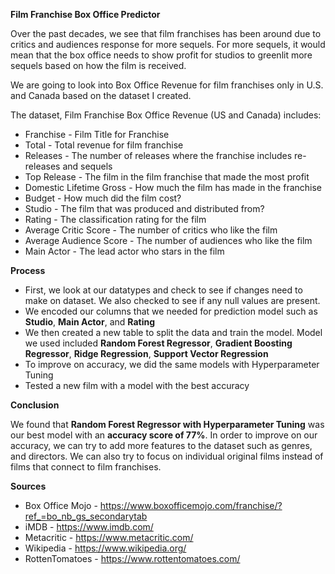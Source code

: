 **Film Franchise Box Office Predictor**

Over the past decades, we see that film franchises has been around due to critics and audiences response for more sequels. For more sequels, it would mean that the box office needs to show profit for studios to greenlit more sequels based on how the film is received.

We are going to look into Box Office Revenue for film franchises only in U.S. and Canada based on the dataset I created.


The dataset, Film Franchise Box Office Revenue (US and Canada) includes:

* Franchise - Film Title for Franchise
* Total - Total revenue for film franchise
* Releases - The number of releases where the franchise includes re-releases and sequels
* Top Release - The film in the film franchise that made the most profit
* Domestic Lifetime Gross - How much the film has made in the franchise
* Budget - How much did the film cost?
* Studio - The film that was produced and distributed from?
* Rating - The classification rating for the film
* Average Critic Score - The number of critics who like the film
* Average Audience Score - The number of audiences who like the film
* Main Actor - The lead actor who stars in the film

**Process**
* First, we look at our datatypes and check to see if changes need to make on dataset. We also checked to see if any null values are present.
* We encoded our columns that we needed for prediction model such as **Studio**, **Main Actor**, and **Rating**
* We then created a new table to split the data and train the model. Model we used included **Random Forest Regressor**, **Gradient Boosting Regressor**, **Ridge Regression**, **Support Vector Regression**
* To improve on accuracy, we did the same models with Hyperparameter Tuning
* Tested a new film with a model with the best accuracy

**Conclusion**

We found that **Random Forest Regressor with Hyperparameter Tuning** was our best model with an **accuracy score of 77%**. In order to improve on our accuracy, we can try to add more features to the dataset such as genres, and directors. We can also try to focus on individual original films instead of films that connect to film franchises.

**Sources**
* Box Office Mojo - https://www.boxofficemojo.com/franchise/?ref_=bo_nb_gs_secondarytab
* iMDB - https://www.imdb.com/
* Metacritic - https://www.metacritic.com/
* Wikipedia - https://www.wikipedia.org/
* RottenTomatoes - https://www.rottentomatoes.com/
